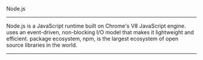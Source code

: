 Node.js
______________
Node.js is a JavaScript runtime built on Chrome's V8 JavaScript engine.
uses an event-driven, non-blocking I/O model that makes it lightweight and efficient.
package ecosystem, npm, is the largest ecosystem of open source libraries in the world.
______________

